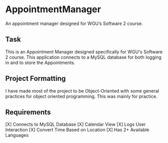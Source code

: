 # AppointmentManager
An appointment manager designed for WGU’s Software 2 course.

## Task
This is an Appointment Manager designed specifically for WGU's Software 2 course. This application connects to a MySQL database for both logging in and to store the Appointments.

## Project Formatting
I have made most of the project to be Object-Oriented with some general practices for object oriented programming. This was mainly for practice.

## Requirements
[X] Connects to MySQL Database
[X] Calendar View
[X] Logs User Interaction
[X] Convert Time Based on Location
[X] Has 2+ Available Languages
